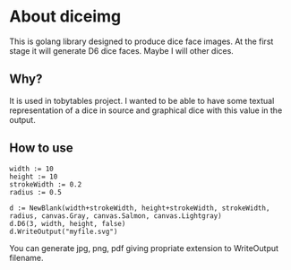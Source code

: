 # About diceimg

This is golang library designed to produce dice face images.
At the first stage it will generate D6 dice faces. Maybe I will other dices.

## Why?

It is used in tobytables project. I wanted to be able to have some textual 
representation of a dice in source and graphical dice with this value in the
output.

## How to use

```golang
width := 10
height := 10
strokeWidth := 0.2
radius := 0.5

d := NewBlank(width+strokeWidth, height+strokeWidth, strokeWidth, radius, canvas.Gray, canvas.Salmon, canvas.Lightgray)
d.D6(3, width, height, false)
d.WriteOutput("myfile.svg")
```
You can generate jpg, png, pdf giving propriate extension to WriteOutput filename.
